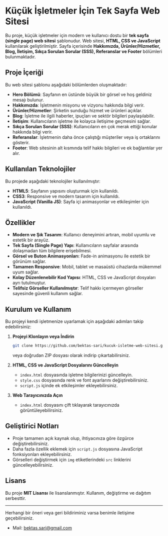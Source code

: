 # Küçük İşletmeler İçin Tek Sayfa Web Sitesi

Bu proje, küçük işletmeler için modern ve kullanıcı dostu bir **tek sayfa (single page) web sitesi** şablonudur. Web sitesi, **HTML, CSS ve JavaScript** kullanılarak geliştirilmiştir. Sayfa içerisinde **Hakkımızda, Ürünler/Hizmetler, Blog, İletişim, Sıkça Sorulan Sorular (SSS), Referanslar ve Footer** bölümleri bulunmaktadır.

## Proje İçeriği
Bu web sitesi şablonu aşağıdaki bölümlerden oluşmaktadır:

- **Hero Bölümü**: Sayfanın en üstünde büyük bir görsel ve hoş geldiniz mesajı bulunur.
- **Hakkımızda**: İşletmenin misyonu ve vizyonu hakkında bilgi verir.
- **Ürünler/Hizmetler**: Şirketin sunduğu hizmet ve ürünleri açıklar.
- **Blog**: İşletme ile ilgili haberler, ipuçları ve sektör bilgileri paylaşılabilir.
- **İletişim**: Kullanıcıların işletme ile kolayca iletişime geçmesini sağlar.
- **Sıkça Sorulan Sorular (SSS)**: Kullanıcıların en çok merak ettiği konular hakkında bilgi verir.
- **Referanslar**: İşletmenin daha önce çalıştığı müşteriler veya iş ortaklarını gösterir.
- **Footer**: Web sitesinin alt kısmında telif hakkı bilgileri ve ek bağlantılar yer alır.

## Kullanılan Teknolojiler
Bu projede aşağıdaki teknolojiler kullanılmıştır:

- **HTML5**: Sayfanın yapısını oluşturmak için kullanıldı.
- **CSS3**: Responsive ve modern tasarım için kullanıldı.
- **JavaScript (Vanilla JS)**: Sayfa içi animasyonlar ve etkileşimler için kullanıldı.

## Özellikler
- **Modern ve Şık Tasarım**: Kullanıcı deneyimini artıran, mobil uyumlu ve estetik bir arayüz.
- **Tek Sayfa (Single Page) Yapı**: Kullanıcıların sayfalar arasında dolaşmadan tüm bilgilere erişebilmesi.
- **Görsel ve Buton Animasyonları**: Fade-in animasyonu ile estetik bir görünüm sağlar.
- **Tamamen Responsive**: Mobil, tablet ve masaüstü cihazlarda mükemmel uyum sağlar.
- **Kolay Düzenlenebilir Kod Yapısı**: HTML, CSS ve JavaScript dosyaları ayrı tutulmuştur.
- **Telifsiz Görseller Kullanılmıştır**: Telif hakkı içermeyen görseller sayesinde güvenli kullanım sağlar.

## Kurulum ve Kullanım
Bu projeyi kendi işletmenize uyarlamak için aşağıdaki adımları takip edebilirsiniz:

1. **Projeyi Klonlayın veya İndirin**
   ```sh
   git clone https://github.com/bektas-sari/kucuk-isletme-web-sitesi.git
   ```
   veya doğrudan ZIP dosyası olarak indirip çıkartabilirsiniz.

2. **HTML, CSS ve JavaScript Dosyalarını Güncelleyin**
   - `index.html` dosyasında işletme bilgilerinizi güncelleyin.
   - `style.css` dosyasında renk ve font ayarlarını değiştirebilirsiniz.
   - `script.js` içinde ek etkileşimler ekleyebilirsiniz.

3. **Web Tarayıcınızda Açın**
   - `index.html` dosyasını çift tıklayarak tarayıcınızda görüntüleyebilirsiniz.

## Geliştirici Notları
- Proje tamamen açık kaynak olup, ihtiyacınıza göre özgürce değiştirebilirsiniz.
- Daha fazla özellik eklemek için `script.js` dosyasına JavaScript fonksiyonları ekleyebilirsiniz.
- Görselleri değiştirmek için `img` etiketlerindeki `src` linklerini güncelleyebilirsiniz.

## Lisans
Bu proje **MIT Lisansı** ile lisanslanmıştır. Kullanım, değiştirme ve dağıtım serbesttir.

---

Herhangi bir öneri veya geri bildiriminiz varsa benimle iletişime geçebilirsiniz.
- Mail: bektas.sari@gmail.com


